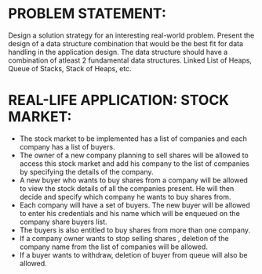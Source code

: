 # PROBLEM STATEMENT: 

Design a solution strategy for an interesting real-world problem.  Present the design of a data structure combination that would be the best fit for data handling in the application design. 
The data structure should have a combination of atleast  2 fundamental data structures.
Linked List of Heaps, Queue of  Stacks, Stack of Heaps, etc.


# REAL-LIFE APPLICATION: STOCK MARKET:

- The stock market to be implemented has a list of companies and each company has a list of buyers. 
- The owner of a new company planning to sell shares will be allowed to access this stock market and add his company to the list of companies by specifying the details of the company.
- A new buyer who wants to buy shares from a company will be allowed to view the stock details of all the companies present. He will then decide and specify which company he wants  to buy shares from.
- Each company will  have a set of buyers. The new buyer will be allowed to enter his credentials and his name which will be enqueued on the company share buyers list.
- The buyers is also entitled to buy shares from more than one company.
- If a company owner wants to stop selling shares , deletion of the company name from the list of companies will be allowed.
- If a buyer wants to withdraw, deletion of buyer from queue will also be allowed. 






